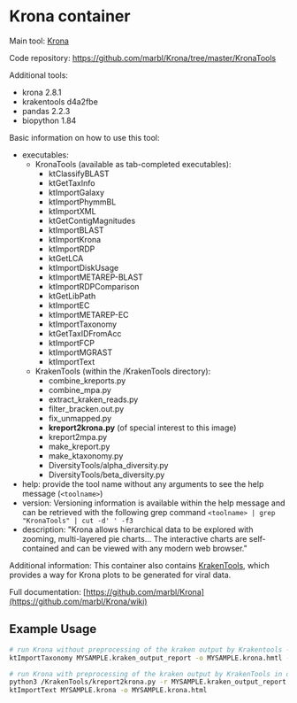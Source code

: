 
# Krona container

Main tool: [Krona](https://github.com/marbl/Krona)
  
Code repository: <https://github.com/marbl/Krona/tree/master/KronaTools>

Additional tools:

- krona 2.8.1
- krakentools d4a2fbe
- pandas 2.2.3
- biopython 1.84

Basic information on how to use this tool:

- executables:
  - KronaTools (available as tab-completed executables):
    - ktClassifyBLAST
    - ktGetTaxInfo
    - ktImportGalaxy
    - ktImportPhymmBL
    - ktImportXML
    - ktGetContigMagnitudes
    - ktImportBLAST
    - ktImportKrona
    - ktImportRDP
    - ktGetLCA
    - ktImportDiskUsage
    - ktImportMETAREP-BLAST
    - ktImportRDPComparison  
    - ktGetLibPath
    - ktImportEC
    - ktImportMETAREP-EC
    - ktImportTaxonomy
    - ktGetTaxIDFromAcc
    - ktImportFCP
    - ktImportMGRAST
    - ktImportText
  - KrakenTools (within the /KrakenTools directory):
    - combine_kreports.py
    - combine_mpa.py
    - extract_kraken_reads.py
    - filter_bracken.out.py
    - fix_unmapped.py
    - **kreport2krona.py** (of special interest to this image)
    - kreport2mpa.py
    - make_kreport.py
    - make_ktaxonomy.py
    - DiversityTools/alpha_diversity.py
    - DiversityTools/beta_diversity.py
- help: provide the tool name without any arguments to see the help message (`<toolname>`)
- version: Versioning information is available within the help message and can be retrieved with the following grep command `<toolname> | grep "KronaTools" | cut -d' ' -f3`
- description: "Krona allows hierarchical data to be explored with zooming, multi-layered pie charts... The interactive charts are self-contained and can be viewed with any modern web browser."

Additional information: This container also contains [KrakenTools](https://github.com/jenniferlu717/KrakenTools), which provides a way for Krona plots to be generated for viral data.
  
Full documentation: [https://github.com/marbl/Krona](https://github.com/marbl/Krona/wiki)

## Example Usage

```bash
# run Krona without preprocessing of the kraken output by Krakentools -- viral data will be considered "other root" but bacterial data will be visualized
ktImportTaxonomy MYSAMPLE.kraken_output_report -o MYSAMPLE.krona.hmtl -tax taxonomy

# run Krona with preprocessing of the kraken output by KrakenTools in order to visualize viral data properly
python3 /KrakenTools/kreport2krona.py -r MYSAMPLE.kraken_output_report -o MYSAMPLE.krona 
ktImportText MYSAMPLE.krona -o MYSAMPLE.krona.html
```
